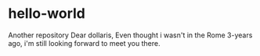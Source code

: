 # hello-world
Another repository
Dear dollaris, 
Even thought i wasn't in the Rome 3-years ago, i'm still looking forward to meet you there. 
